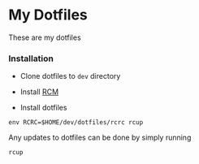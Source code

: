 # My Dotfiles

These are my dotfiles

### Installation

- Clone dotfiles to `dev` directory

- Install [RCM](https://github.com/thoughtbot/rcm)

- Install dotfiles

```
env RCRC=$HOME/dev/dotfiles/rcrc rcup
```

Any updates to dotfiles can be done by simply running

```
rcup
```
